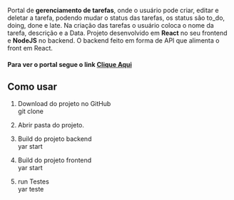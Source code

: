 Portal de <b>gerenciamento de tarefas</b>, onde o usuário pode criar, editar e deletar a tarefa, podendo mudar o status das tarefas, os status são to_do, doing, done e late. Na criação das tarefas o usuário coloca o nome da tarefa, descrição e a Data. Projeto desenvolvido em <b>React</b> no seu frontend e <b>NodeJS</b> no backend. O backend feito em forma de API que alimenta o front em React. 


<h4>Para ver o portal segue o link <a href="" rel="nofollow">Clique Aqui</a></h4>

<h2>Como usar</h2>

1. Download do projeto no GitHub
</br>git clone 

2. Abrir pasta do projeto.

3. Build do projeto backend
</br>yar start

4. Build do projeto frontend
</br>yar start

5. run Testes
</br>yar teste
